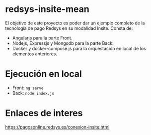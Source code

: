 # redsys-insite-mean

El objetivo de este proyecto es poder dar un ejemplo completo de la tecnología de pago Redsys en su modalidad Insite.
Consta de:
- Angularjs para la parte Front.
- Nodejs, Expressjs y Mongodb para la parte Back.
- Docker y docker-compose.js para la orquestación en local de los elementos anteriores.

# Ejecución en local
- Front: ```ng serve```
- Back: ```node index.js```

# Enlaces de interes
https://pagosonline.redsys.es/conexion-insite.html
